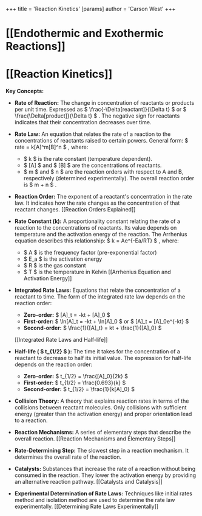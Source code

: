 +++
 title = 'Reaction Kinetics'
[params]
	author = 'Carson West'
+++
# [[Endothermic and Exothermic Reactions]]
# [[Reaction Kinetics]]

**Key Concepts:**

* **Rate of Reaction:**  The change in concentration of reactants or products per unit time.  Expressed as  $  \frac{-\Delta[reactant]}{\Delta t}  $  or  $  \frac{\Delta[product]}{\Delta t}  $ .  The negative sign for reactants indicates that their concentration decreases over time.

* **Rate Law:**  An equation that relates the rate of a reaction to the concentrations of reactants raised to certain powers.  General form:   $ rate = k[A]^m[B]^n $ , where:
    *  $ k $  is the rate constant (temperature dependent).
    *  $ [A] $  and  $ [B] $  are the concentrations of reactants.
    *  $ m $  and  $ n $  are the reaction orders with respect to A and B, respectively (determined experimentally).  The overall reaction order is  $ m + n $ .

* **Reaction Order:**  The exponent of a reactant's concentration in the rate law.  It indicates how the rate changes as the concentration of that reactant changes.  [[Reaction Orders Explained]]

* **Rate Constant (k):**  A proportionality constant relating the rate of a reaction to the concentrations of reactants. Its value depends on temperature and the activation energy of the reaction.  The Arrhenius equation describes this relationship:  $ k = Ae^{-Ea/RT} $ , where:
    *  $ A $  is the frequency factor (pre-exponential factor)
    *  $ E_a $  is the activation energy
    *  $ R $  is the gas constant
    *  $ T $  is the temperature in Kelvin
    [[Arrhenius Equation and Activation Energy]]


* **Integrated Rate Laws:** Equations that relate the concentration of a reactant to time.  The form of the integrated rate law depends on the reaction order:

    * **Zero-order:**  $ [A]_t = -kt + [A]_0 $ 
    * **First-order:**  $ \ln[A]_t = -kt + \ln[A]_0 $   or  $ [A]_t = [A]_0e^{-kt} $ 
    * **Second-order:**  $ \frac{1}{[A]_t} = kt + \frac{1}{[A]_0} $ 

    [[Integrated Rate Laws and Half-life]]

* **Half-life ( $ t_{1/2} $ ):** The time it takes for the concentration of a reactant to decrease to half its initial value.  The expression for half-life depends on the reaction order:

    * **Zero-order:**  $ t_{1/2} = \frac{[A]_0}{2k} $ 
    * **First-order:**  $ t_{1/2} = \frac{0.693}{k} $ 
    * **Second-order:**  $ t_{1/2} = \frac{1}{k[A]_0} $ 

* **Collision Theory:**  A theory that explains reaction rates in terms of the collisions between reactant molecules.  Only collisions with sufficient energy (greater than the activation energy) and proper orientation lead to a reaction.

* **Reaction Mechanisms:** A series of elementary steps that describe the overall reaction. [[Reaction Mechanisms and Elementary Steps]]


* **Rate-Determining Step:** The slowest step in a reaction mechanism. It determines the overall rate of the reaction.

* **Catalysts:** Substances that increase the rate of a reaction without being consumed in the reaction. They lower the activation energy by providing an alternative reaction pathway. [[Catalysts and Catalysis]]


* **Experimental Determination of Rate Laws:**  Techniques like initial rates method and isolation method are used to determine the rate law experimentally. [[Determining Rate Laws Experimentally]]


